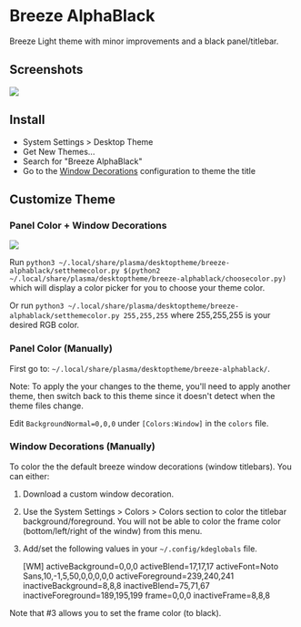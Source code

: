 # Breeze AlphaBlack

Breeze Light theme with minor improvements and a black panel/titlebar.

## Screenshots

![](http://kdelook.org/CONTENT/content-pre1/175800-1.png)

## Install

* System Settings > Desktop Theme
* Get New Themes...
* Search for "Breeze AlphaBlack"
* Go to the [Window Decorations](#window-decorations) configuration to theme the title

## Customize Theme

### Panel Color + Window Decorations

[![](https://thumbs.gfycat.com/SizzlingSecondaryBovine-size_restricted.gif)](https://zippy.gfycat.com/SizzlingSecondaryBovine.webm)

Run `python3 ~/.local/share/plasma/desktoptheme/breeze-alphablack/setthemecolor.py $(python2 ~/.local/share/plasma/desktoptheme/breeze-alphablack/choosecolor.py)` which will display a color picker for you to choose your theme color.

Or run `python3 ~/.local/share/plasma/desktoptheme/breeze-alphablack/setthemecolor.py 255,255,255` where 255,255,255 is your desired RGB color.

### Panel Color (Manually)

First go to: `~/.local/share/plasma/desktoptheme/breeze-alphablack/`.

Note: To apply the your changes to the theme, you'll need to apply another theme, then switch back to this theme since it doesn't detect when the theme files change.

Edit `BackgroundNormal=0,0,0` under `[Colors:Window]` in the `colors` file.

### Window Decorations (Manually)

To color the the default breeze window decorations (window titlebars). You can either:

1. Download a custom window decoration.
2. Use the System Settings > Colors > Colors section to color the titlebar background/foreground. You will not be able to color the frame color (bottom/left/right of the windw) from this menu.
3. Add/set the following values in your `~/.config/kdeglobals` file.

	[WM]
	activeBackground=0,0,0
	activeBlend=17,17,17
	activeFont=Noto Sans,10,-1,5,50,0,0,0,0,0
	activeForeground=239,240,241
	inactiveBackground=8,8,8
	inactiveBlend=75,71,67
	inactiveForeground=189,195,199
	frame=0,0,0
	inactiveFrame=8,8,8


Note that #3 allows you to set the frame color (to black).
